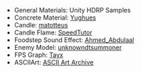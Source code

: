 - General Materials: Unity HDRP Samples
- Concrete Material: [Yughues](https://assetstore.unity.com/packages/2d/textures-materials/concrete/yughues-free-concrete-materials-12951)
- Candle: [matotteus](https://www.cgtrader.com/free-3d-models/architectural/decoration/candle-04977b6a-946b-48db-a883-52d8db5f6b5f)
- Candle Flame: [SpeedTutor](https://www.youtube.com/watch?v=EKo1SLQD9KI)
- Foodstep Sound Effect: [Ahmed_Abdulaal](https://pixabay.com/sound-effects/footsteps-sound-effect-337385/)
- Enemy Model: [unknowndtsummoner](https://www.fab.com/listings/2cd72335-bd16-4c75-ae23-80778d88f93e)
- FPS Graph: [Tayx](https://assetstore.unity.com/packages/tools/gui/graphy-ultimate-fps-counter-stats-monitor-debugger-105778)
- ASCIIArt: [ASCII Art Archive](https://www.asciiart.eu/)